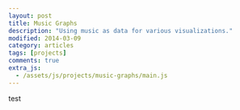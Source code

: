 ```yaml
---
layout: post
title: Music Graphs
description: "Using music as data for various visualizations."
modified: 2014-03-09
category: articles
tags: [projects]
comments: true
extra_js:
  - /assets/js/projects/music-graphs/main.js
---
```


test
